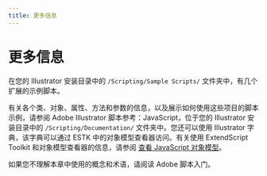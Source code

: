 ```yaml
---
title: 更多信息
---
```

# 更多信息

在您的 Illustrator 安装目录中的 `/Scripting/Sample Scripts/` 文件夹中，有几个扩展的示例脚本。

有关各个类、对象、属性、方法和参数的信息，以及展示如何使用这些项目的脚本示例，请参阅 Adobe Illustrator 脚本参考：JavaScript，位于您的 Illustrator 安装目录中的 `/Scripting/Documentation/` 文件夹中。您还可以使用 Illustrator 字典，该字典可以通过 ESTK 中的对象模型查看器访问。有关使用 ExtendScript Toolkit 和对象模型查看器的信息，请参阅 [查看 JavaScript 对象模型](../../introduction/viewingTheObjectModel#viewing-the-javascript-object-model)。

如果您不理解本章中使用的概念和术语，请阅读 Adobe 脚本入门。
